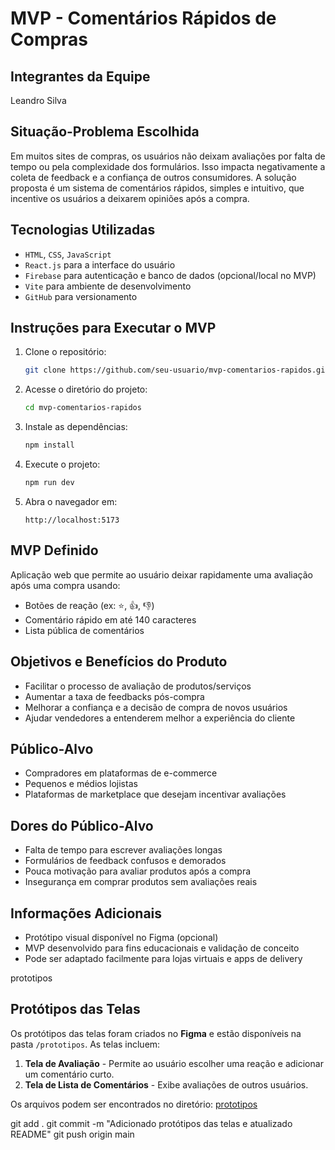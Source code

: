 #  MVP - Comentários Rápidos de Compras

##  Integrantes da Equipe

Leandro Silva

##  Situação-Problema Escolhida

Em muitos sites de compras, os usuários não deixam avaliações por falta de tempo ou pela complexidade dos formulários. Isso impacta negativamente a coleta de feedback e a confiança de outros consumidores. A solução proposta é um sistema de comentários rápidos, simples e intuitivo, que incentive os usuários a deixarem opiniões após a compra.

##  Tecnologias Utilizadas

* `HTML`, `CSS`, `JavaScript`
* `React.js` para a interface do usuário
* `Firebase` para autenticação e banco de dados (opcional/local no MVP)
* `Vite` para ambiente de desenvolvimento
* `GitHub` para versionamento

##  Instruções para Executar o MVP

1. Clone o repositório:

   ```bash
   git clone https://github.com/seu-usuario/mvp-comentarios-rapidos.git
   ```

2. Acesse o diretório do projeto:

   ```bash
   cd mvp-comentarios-rapidos
   ```

3. Instale as dependências:

   ```bash
   npm install
   ```

4. Execute o projeto:

   ```bash
   npm run dev
   ```

5. Abra o navegador em:

   ```
   http://localhost:5173
   ```

##  MVP Definido

Aplicação web que permite ao usuário deixar rapidamente uma avaliação após uma compra usando:

* Botões de reação (ex: ⭐, 👍, 👎)
* Comentário rápido em até 140 caracteres
* Lista pública de comentários

##  Objetivos e Benefícios do Produto

* Facilitar o processo de avaliação de produtos/serviços
* Aumentar a taxa de feedbacks pós-compra
* Melhorar a confiança e a decisão de compra de novos usuários
* Ajudar vendedores a entenderem melhor a experiência do cliente

##  Público-Alvo

* Compradores em plataformas de e-commerce
* Pequenos e médios lojistas
* Plataformas de marketplace que desejam incentivar avaliações

##  Dores do Público-Alvo

* Falta de tempo para escrever avaliações longas
* Formulários de feedback confusos e demorados
* Pouca motivação para avaliar produtos após a compra
* Insegurança em comprar produtos sem avaliações reais

##  Informações Adicionais

* Protótipo visual disponível no Figma (opcional)
* MVP desenvolvido para fins educacionais e validação de conceito
* Pode ser adaptado facilmente para lojas virtuais e apps de delivery

prototipos

## Protótipos das Telas

Os protótipos das telas foram criados no **Figma** e estão disponíveis na pasta `/prototipos`. As telas incluem:
1. **Tela de Avaliação** - Permite ao usuário escolher uma reação e adicionar um comentário curto.
2. **Tela de Lista de Comentários** - Exibe avaliações de outros usuários.

Os arquivos podem ser encontrados no diretório: [prototipos](prototipos/)

git add .
git commit -m "Adicionado protótipos das telas e atualizado README"
git push origin main

